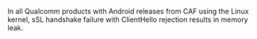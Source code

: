In all Qualcomm products with Android releases from CAF using the Linux kernel, sSL handshake failure with ClientHello rejection results in memory leak.
